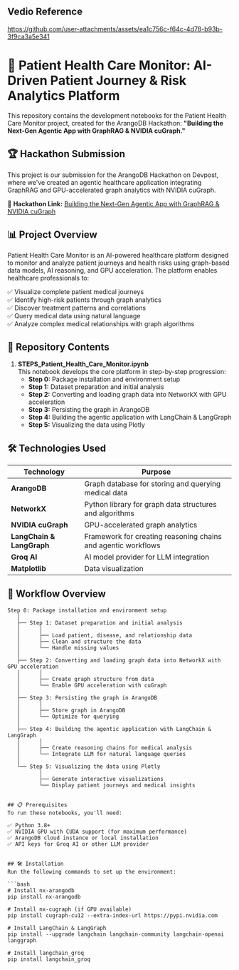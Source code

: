 
## Vedio Reference



https://github.com/user-attachments/assets/ea1c756c-f64c-4d78-b93b-3f9ca3a5e341


# 🏥 Patient Health Care Monitor: AI-Driven Patient Journey & Risk Analytics Platform
This repository contains the development notebooks for the Patient Health Care Monitor project, created for the ArangoDB Hackathon: **"Building the Next-Gen Agentic App with GraphRAG & NVIDIA cuGraph."**

## 🏆 Hackathon Submission
This project is our submission for the ArangoDB Hackathon on Devpost, where we've created an agentic healthcare application integrating GraphRAG and GPU-accelerated graph analytics with NVIDIA cuGraph.

🔗 **Hackathon Link:** [Building the Next-Gen Agentic App with GraphRAG & NVIDIA cuGraph](https://arangodbhackathon.devpost.com/?_gl=1*125dmf4*_gcl_au*OTc3NTI1NzY3LjE3NDE0NTU4NjA.*_ga*MTI2NDQwNzc1OS4xNzQxNDU1ODYx*_ga_0YHJK3Y10M*MTc0MTYwNjQ5Ni40LjEuMTc0MTYwNjQ5OS4wLjAuMA..)

## 📊 Project Overview
Patient Health Care Monitor is an AI-powered healthcare platform designed to monitor and analyze patient journeys and health risks using graph-based data models, AI reasoning, and GPU acceleration. The platform enables healthcare professionals to:

✅ Visualize complete patient medical journeys  
✅ Identify high-risk patients through graph analytics  
✅ Discover treatment patterns and correlations  
✅ Query medical data using natural language  
✅ Analyze complex medical relationships with graph algorithms  


## 📓 Repository Contents

1. **STEPS_Patient_Health_Care_Monitor.ipynb**  
   This notebook develops the core platform in step-by-step progression:  
   - **Step 0:** Package installation and environment setup  
   - **Step 1:** Dataset preparation and initial analysis  
   - **Step 2:** Converting and loading graph data into NetworkX with GPU acceleration  
   - **Step 3:** Persisting the graph in ArangoDB  
   - **Step 4:** Building the agentic application with LangChain & LangGraph  
   - **Step 5:** Visualizing the data using Plotly 

## 🛠️ Technologies Used

| Technology | Purpose |
|-----------|---------|
| **ArangoDB** | Graph database for storing and querying medical data |
| **NetworkX** | Python library for graph data structures and algorithms |
| **NVIDIA cuGraph** | GPU-accelerated graph analytics |
| **LangChain & LangGraph** | Framework for creating reasoning chains and agentic workflows |
| **Groq AI** | AI model provider for LLM integration |
| **Matplotlib** | Data visualization |

## 🚀 Workflow Overview
```text
Step 0: Package installation and environment setup
   │
   ├── Step 1: Dataset preparation and initial analysis
   │      │
   │      ├── Load patient, disease, and relationship data
   │      ├── Clean and structure the data
   │      └── Handle missing values
   │
   ├── Step 2: Converting and loading graph data into NetworkX with GPU acceleration
   │      │
   │      ├── Create graph structure from data
   │      └── Enable GPU acceleration with cuGraph
   │
   ├── Step 3: Persisting the graph in ArangoDB
   │      │
   │      ├── Store graph in ArangoDB
   │      └── Optimize for querying
   │
   ├── Step 4: Building the agentic application with LangChain & LangGraph
   │      │
   │      ├── Create reasoning chains for medical analysis
   │      └── Integrate LLM for natural language queries
   │
   └── Step 5: Visualizing the data using Plotly
          │
          ├── Generate interactive visualizations
          └── Display patient journeys and medical insights


## 📋 Prerequisites
To run these notebooks, you'll need:

✅ Python 3.8+  
✅ NVIDIA GPU with CUDA support (for maximum performance)  
✅ ArangoDB cloud instance or local installation  
✅ API keys for Groq AI or other LLM provider  


## 🛠️ Installation
Run the following commands to set up the environment:

```bash
# Install nx-arangodb
pip install nx-arangodb

# Install nx-cugraph (if GPU available)
pip install cugraph-cu12 --extra-index-url https://pypi.nvidia.com

# Install LangChain & LangGraph
pip install --upgrade langchain langchain-community langchain-openai langgraph 

# Install langchain_groq
pip install langchain_groq


